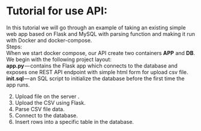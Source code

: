 # Tutorial for use API:<br />

In this tutorial we will go through an example of taking an existing simple web app based on Flask and MySQL with parsing function and making it run with Docker and docker-compose. <br />
Steps: <br />
When we start docker compose, our API create two containers **APP** and **DB**.<br />
We begin with the following project layout:<br />
**app.py** — contains the Flask app which connects to the database and exposes one REST API endpoint with simple html form for upload csv file.<br />
**init.sql** — an SQL script to initialize the database before the first time the app runs.<br />

2. Upload file on the server .<br />
3. Upload the CSV using Flask.<br />
4. Parse CSV file data.<br />
5. Connect to the database.<br />
6. Insert rows into a specific table in the database. <br />